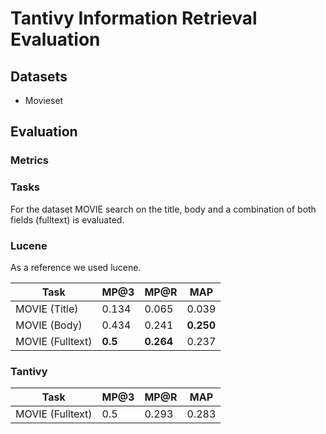 # Tantivy Information Retrieval Evaluation

## Datasets

* Movieset

## Evaluation

### Metrics

### Tasks

For the dataset MOVIE search on the title, body and a combination of both fields (fulltext) is evaluated.

### Lucene

As a reference we used lucene.

| Task               | MP@3    | MP@R       | MAP      |
|--------------------|---------|------------|----------|
| MOVIE (Title)      | 0.134   | 0.065      | 0.039    |
| MOVIE (Body)       | 0.434   | 0.241      | **0.250** |
| MOVIE (Fulltext)   | **0.5** | **0.264**  | 0.237    |

### Tantivy

| Task               | MP@3    | MP@R       | MAP      |
|--------------------|---------|------------|----------|
| MOVIE (Fulltext)   | 0.5     | 0.293      | 0.283    |
